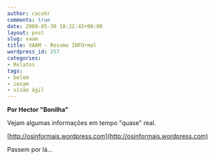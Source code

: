 ```yaml
---
author: cacohr
comments: true
date: 2009-05-30 18:22:42+00:00
layout: post
slug: vaam
title: VAAM - Resumo INFOrmal
wordpress_id: 257
categories:
- Relatos
tags:
- belem
- iesam
- visão ágil
---
```


**Por Hector "Bonilha"**

Vejam algumas informações em tempo "quase" real.

[http://osinformais.wordpress.com](http://osinformais.wordpress.com)

Passem por lá...
